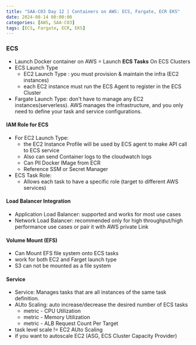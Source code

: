```yaml
---
title: "SAA-C03 Day 12 | Containers on AWS: ECS, Fargate, ECR EKS"
date: 2024-08-14 00:00:00
categories: [AWS, SAA-C03]
tags: [ECS, Fargate, ECR, EKS]
---
```


### ECS
- Launch Docker container on AWS = Launch **ECS Tasks** On ECS Clusters
- ECS Launch Type
  - EC2 Launch Type : you must provision & maintain the infra (EC2 instances)
  - each EC2 instance must run the ECS Agent to register in the ECS Cluster
- Fargate Launch Type: don't have to manage any EC2 instances(serverless). AWS manages the infrastructure, and you only need to define your task and service configurations.

#### IAM Role for ECS
- For EC2 Launch Type:
  - the EC2 Instance Profile will be used by ECS agent to make API call to ECS service
  - Also can send Container logs to the cloudwatch logs
  - Can Pll Docker IMage from ECR
  - Reference SSM or Secret Manager
- ECS Task Role:
  - Allows each task to have a specific role (target to different AWS services)

#### Load Balancer Integration
- Application Load Balancer: supported and works for most use cases
- Network Load Balancer: recommended only for high throughput/high performance use cases or pair it with AWS private Link

#### Volume Mount (EFS)
- Can Mount EFS file system onto ECS tasks
- work for both EC2 and Farget launch type
- S3 can not be mounted as a file system


#### Service
- Service: Manages tasks that are all instances of the same task definition.
- AUto Scaling: auto increase/decrease the desired number of ECS tasks
  - metric - CPU Utilization
  - metric - Memory Utilization
  - metric - ALB Request Count Per Target
- task level scale != EC2 AUto Scaling
- if you want to autoscale EC2 (ASG, ECS Cluster Capacity Provider)
